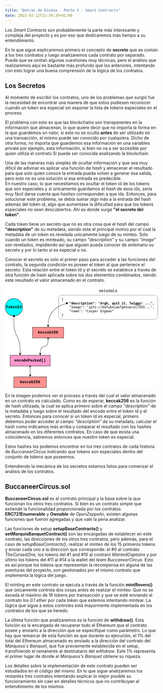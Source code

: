 ```yaml
---
title: "Detras de Escena - Parte 3 - Smart Contracts"
date: 2023-02-12T11:39:30+01:00
---
```


Los *Smart Contracts* son probablemente la parte más interesante y compleja del proyecto y es por eso que dedicaremos más tiempo a su entendimiento.

En lo que sigue explicaremos primero el concepto de **secreto** que es común a los tres contratos y luego analizaremos cada contrato por separado. Puede que se omitan algunas cuestiones muy técnicas, pero el análisis que realizaremos aquí es bastante más profundo que los anteriores, intentando con esto lograr una buena comprensión de la lógica de los contratos.

## Los Secretos ##

Al momento de escribir los contratos, uno de los problemas que surgió fue la necesidad de encontrar una manera de que estos pudiesen reconocer cuando un token era especial sin exponer la lista de tokens especiales en el proceso.

El problema con esto es que las blockchains son transparentes en la información que almacenan, lo que quiere decir que no importa la forma en la que guardemos un valor, si este no se oculta **antes** de ser utilizado en una transacción, el mismo puede ser conocido por cualquiera. Dicho de otra forma, no importa que guardemos esa información en una variables private por ejemplo, esta información, si bien no va a ser accesible por quien utiliza el contrato Si puede ser conocida analizando la blockchain. 

Una de las maneras más simples de ocultar información y que sea muy difícil de adivinar es aplicar una función de *hash* y almacenar el resultado para que solo quien conoce la entrada pueda volver a generar esa salida, pero esto no es una solución si esa entrada es predecible.\
En nuestro caso, lo que necesitamos es ocultar el token id de los tokens que son especiales y sí únicamente guardamos el *hash* de esos ids, sería muy fácil darse cuenta que *hashes* corresponden a que ids. Entonces, para solucionar este problema, se debía sumar algo más a la entrada del hash además del token id, algo que aumentase la dificultad para que los tokens especiales no sean descubiertos. Ahí es donde surge **"el secreto del token"**.

Cada token tiene un secreto que no es otra cosa que el *hash* del campo **"description"** de su metadata, siendo este el principal motivo por el cual la metadata de un token es revelada unicamente luego de su minteo. Solo cuando un token es minteado, su campo *"description"* y su campo *"image"* son revelados, impidiendo así que alguien pueda conocer de antemano su secreto y por lo tanto si es especial o no.

Conocer el secreto es solo el primer paso para acceder a las funciones del contrato, la segunda condición es poseer el token al que pertenece el secreto. Esta relación entre el token Id y el secreto se establece a través de otra función de hash aplicada sobre los dos elementos combinados, siendo este resultado el valor almacenado en el contrato.

![token-hash-generation](/posts/projects/bc/token_hash_generation.png)

En la imagen podemos ver el proceso a través del cual el valor almacenado en un contrato es calculado. Como es de esperar, **keccak256** es la función de hash utilizada, la cual se aplica primero sobre el campo *"description"* de la metadata y luego sobre el resultado del encode entre el token id y el secreto.
Entonces para conocer si un token id es especial, primero debemos poder acceder al campo *"description"* de su metadata, calcular el hash como indicamos más arriba y comparar el resultado con los hashes almacenado en los diferentes contratos. En caso de que exista una coincidencia, sabremos entonces que nuestro token es especial.

Estos hashes los podemos encontrar en los tres contratos de cada historia de *BuccaneerCircus* indicando que tokens son especiales dentro del conjunto de tokens que poseemos.

Entendiendo la mecánica de los secretos estamos listos para comenzar el análisis de los contratos.

## BuccaneerCircus.sol ##

**BuccaneerCircus.sol** es el contrato principal y la base sobre la que funcionan los otros tres contratos. Si bien es un contrato simple que extiende la funcionalidad proporcionada por los contratos **ERC721Enumerable** y **Ownable** de *OpenZeppelin*, existen algunas funciones que fueron agregadas y que vale la pena analizar.

Las funciones de setup **setupBaseContracts()** y **setMarquisBanquetContract()** son las encargadas de establecer en este contrato, las direcciones de los otros tres contratos, pero además, para el caso de *setupBaseContracts()*, realizar el minteo de los 15 primeros tokens y enviar cada uno a la dirección que corresponde: el #0 al contrato *TheCursedOne*, los tokens del #1 and #10 al contract *WantedCaptains* y por último los tokens del #11 al #14 a la wallet del *team BuccaneerCircus*. Esto es así porque los tokens que representan la recompensa en alguna de las aventuras del proyecto, son gestionados por el mismo contrato que implementa la lógica del juego.

El minting en este contrato se ejecuta a través de la función **mintRovers()** que únicamente controla dos cosas antes de realizar el minteo: Que no se exceda el máximo de 16 tokens por transacción y que se esté enviando al contrato los *0.1 ether* por cada token que estemos intentando mintear. La lógica que sigue a estos controles está mayormente implementada en los contratos de los que se heredó.

La última función que analizaremos es la función de **withdraw()**. Esta función es la encargada de recuperar todo el Ethereum que el contrato posee y enviarlo a la dirección que se especifique como parámetro. Lo que hay que remarcar de esta función es que durante su ejecución, el 1% del total del Ethereum almacenado es enviado a la dirección del contrato del *Marquess's Banquet*, que fue previamente establecida en el setup, transfiriendo el remanente al destinatario del *withdraw*. Este 1% representa el primer lugar de donde el *Marquess's Banquet* obtiene su riqueza.

Los detalles sobre la implementación de este contrato pueden ser estudiados en el código del mismo. En lo que sigue analizaremos los restantes tres contratos intentando explicar lo mejor posible su funcionamiento sin caer en detalles técnicos que no contribuyan al entendimiento de los mismos.
